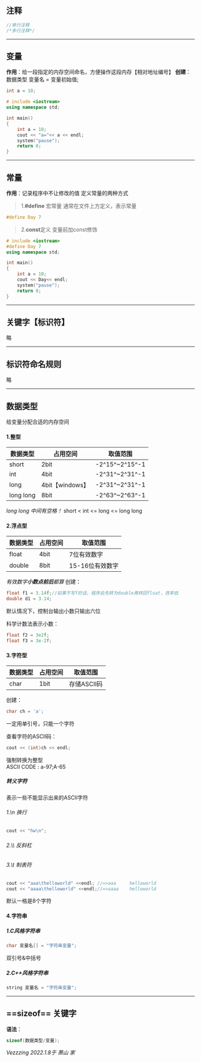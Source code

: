 ## 注释
```c++
//单行注释
/*多行注释*/
```
***
## 变量
**作用**：给一段指定的内存空间命名，方便操作这段内存【相对地址编号】
**创建**：数据类型 变量名 = 变量初始值;
```c++
int a = 10;
```
```c++
# include <iostream>
using namespace std;

int main()
{
	int a = 10;
	cout << "a="<< a << endl;
	system("pause");
	return 0;
}
```

***
## 常量
**作用**：记录程序中不让修改的值
定义常量的两种方式
> 1.**#define** 宏常量
通常在文件上方定义，表示常量
```c++
#define Day 7
```

> 2.**const**定义
变量前加const修饰

```c++
# include <iostream>
#define Day 7
using namespace std;

int main()
{
	int a = 10;
	cout << Day<< endl;
	system("pause");
	return 0;
}
```

***
## 关键字【标识符】
略

***
## 标识符命名规则
略

***
## 数据类型
给变量分配合适的内存空间
#### 1.整型
|数据类型|占用空间|取值范围|
|----|----|----|
|short|2bit|-2^15^~2^15^-1|
|int|4bit|-2^31^~2^31^-1|
|long|4bit【windows】|-2^31^~2^31^-1|
|long long|8bit|-2^63^~2^63^-1|

*long long 中间有空格！*
short < int <= long <= long long  

#### 2.浮点型
|数据类型|占用空间|取值范围|
|----|----|----|
|float|4bit|7位有效数字|
|double|8bit|15-16位有效数字|
*有效数字**小数点前后**都算*
创建：
```c++
float f1 = 3.14f;//如果不写f的话，程序会先转为double再转回float，效率低
double d1 = 3.14;
```
默认情况下，控制台输出小数只输出六位  

科学计数法表示小数：
```c++
float f2 = 3e2f;
float f3 = 3e-2f;
```
#### 3.字符型
|数据类型|占用空间|取值范围|
|----|----|----|
|char|1bit|存储ASCII码|
创建：
```c++
char ch = 'a';
```
一定用单引号，只能一个字符

查看字符的ASCII码：
```c++
cout << (int)ch << endl;  
```
强制转换为整型  
ASCII CODE : a-97;A-65
##### 转义字符
表示一些不能显示出来的ASCII字符
###### 1.\n 换行
```c++
cout << "hw\n";
```
###### 2.\\\\ 反斜杠
###### 3.\t 制表符
```c++
cout << "aaa\thelloworld" <<endl; //=>aaa     helloworld
cout << "aaaa\thelloworld" <<endl;//=>aaaa    helloworld
```
默认一格是8个字符
#### 4.字符串
##### 1.C风格字符串
```c++
char 变量名[] = "字符串变量";
```
双引号&中括号
##### 2.C++风格字符串
```c++
string 变量名 = "字符串变量";
```
***
## ==sizeof== 关键字
**语法**：
```c++
sizeof(数据类型/变量);

```
*Vezzzing 2022.1.8于 萧山 家*